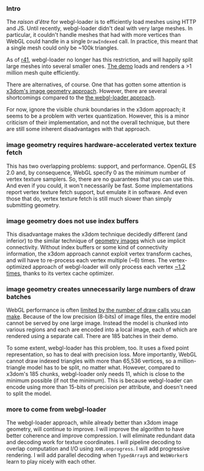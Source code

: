 ### Intro ###

The _raison d'être_ for webgl-loader is to efficiently load meshes using HTTP and JS. Until recently, webgl-loader didn't deal with very large meshes. In particular, it couldn't handle meshes that had with more vertices than WebGL could handle in a single `DrawIndexed` call. In practice, this meant that a single mesh could only be ~100k triangles.

As of [r41](https://code.google.com/p/webgl-loader/source/detail?r=41), webgl-loader no longer has this restriction, and will happily split large meshes into several smaller ones. [The demo](http://webgl-loader.googlecode.com/svn/trunk/samples/happy/happy.html) loads and renders a >1 million mesh quite efficiently.

There are alternatives, of course. One that has gotten some attention is [x3dom's image geometry approach](http://x3dom.org/x3dom/example/x3dom_imageGeometry.html). However, there are several shortcomings compared to the [the webgl-loader approach](http://webgl-loader.googlecode.com/svn/trunk/samples/happy/happy.html).

For now, ignore the visible chunk boundaries in the x3dom approach; it seems to be a problem with vertex quantization. However, this is a minor criticism of their implementation, and not the overall technique, but there are still some inherent disadvantages with that approach.

### image geometry requires hardware-accelerated vertex texture fetch ###

This has two overlapping problems: support, and performance. OpenGL ES 2.0 and, by consequence, WebGL specify 0 as the minimum number of vertex texture samplers. So, there are no guarantees that you can use this. And even if you could, it won't necessarily be fast. Some implementations report vertex texture fetch support, but emulate it in software. And even those that do, vertex texture fetch is still much slower than simply submitting geometry.

### image geometry does not use index buffers ###

This disadvantage makes the x3dom technique decidedly different (and inferior) to the similar technique of [geometry images](http://research.microsoft.com/en-us/um/people/hoppe/proj/gim/) which use implicit connectivity. Without index buffers or some kind of connectivity information, the x3dom approach cannot exploit vertex transform caches, and will have to re-process each vertex multiple (~6) times. The vertex-optimized approach of webgl-loader will only process each vertex [~1.2 times](FifoCacheAnalysis.md), thanks to its vertex cache optimizer.

### image geometry creates unnecessarily large numbers of draw batches ###

WebGL performance is often [limited by the number of draw calls you can make](http://www.google.com/events/io/2011/sessions/webgl-techniques-and-performance.html). Because of the low precision (8-bits) of image files, the entire model cannot be served by one large image. Instead the model is chunked into various regions and each are encoded into a local image, each of which are rendered using a separate call. There are 185 batches in their demo.

To some extent, webgl-loader has this problem, too. It uses a fixed point representation, so has to deal with precision loss. More importantly, WebGL cannot draw indexed triangles with more than 65,536 vertices, so a million-triangle model has to be split, no matter what. However, compared to x3dom's 185 chunks, webgl-loader only needs 11, which is close to the minimum possible (if not the minimum). This is because webgl-loader can encode using more than 15-bits of precision per attribute, and doesn't need to split the model.

### more to come from webgl-loader ###

The webgl-loader approach, while already better than x3dom image geometry, will continue to improve. I will improve the algorithm to have better coherence and improve compression. I will eliminate redundant data and decoding work for texture coordinates. I will pipeline decoding to overlap computation and I/O using `XHR.onprogress`. I will add progressive rendering. I will add parallel decoding when `TypedArray`s and `WebWorker`s learn to play nicely with each other.